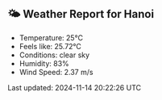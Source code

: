 <!-- WEATHER-START -->
## 🌤 Weather Report for Hanoi

- Temperature: 25°C
- Feels like: 25.72°C
- Conditions: clear sky
- Humidity: 83%
- Wind Speed: 2.37 m/s

Last updated: 2024-11-14 20:22:26 UTC
<!-- WEATHER-END -->

